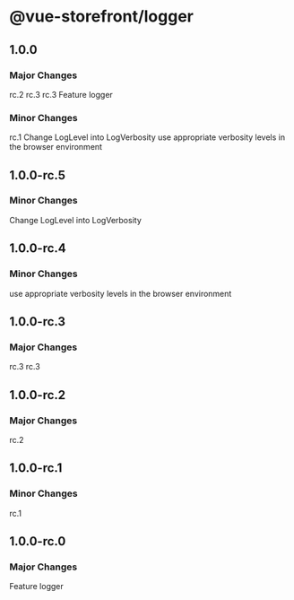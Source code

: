 # @vue-storefront/logger

## 1.0.0

### Major Changes

rc.2
rc.3
rc.3
Feature logger

### Minor Changes

rc.1
Change LogLevel into LogVerbosity
use appropriate verbosity levels in the browser environment

## 1.0.0-rc.5

### Minor Changes

Change LogLevel into LogVerbosity

## 1.0.0-rc.4

### Minor Changes

use appropriate verbosity levels in the browser environment

## 1.0.0-rc.3

### Major Changes

rc.3
rc.3

## 1.0.0-rc.2

### Major Changes

rc.2

## 1.0.0-rc.1

### Minor Changes

rc.1

## 1.0.0-rc.0

### Major Changes

Feature logger

